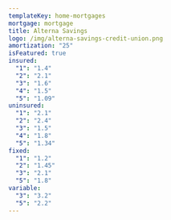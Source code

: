 ```yaml
---
templateKey: home-mortgages
mortgage: mortgage
title: Alterna Savings
logo: /img/alterna-savings-credit-union.png
amortization: "25"
isFeatured: true
insured:
  "1": "1.4"
  "2": "2.1"
  "3": "1.6"
  "4": "1.5"
  "5": "1.09"
uninsured:
  "1": "2.1"
  "2": "2.4"
  "3": "1.5"
  "4": "1.8"
  "5": "1.34"
fixed:
  "1": "1.2"
  "2": "1.45"
  "3": "2.1"
  "5": "1.8"
variable:
  "3": "3.2"
  "5": "2.2"
---
```

